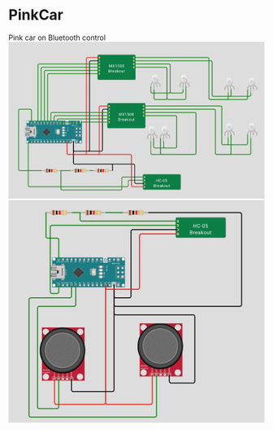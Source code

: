 # PinkCar
Pink car on Bluetooth control
![Pink car image](PinkCaR.jpeg)
![Bluetooth control image](bluetooth.jpeg)